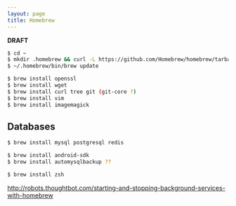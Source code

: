 ```yaml
---
layout: page
title: Homebrew
---
```


**DRAFT**

```bash
$ cd ~
$ mkdir .homebrew && curl -L https://github.com/Homebrew/homebrew/tarball/master | tar xz --strip 1 -C .homebrew
$ ~/.homebrew/bin/brew update

$ brew install openssl
$ brew install wget
$ brew install curl tree git (git-core ?)
$ brew install vim
$ brew install imagemagick
```

## Databases

```bash
$ brew install mysql postgresql redis
```

```bash
$ brew install android-sdk
$ brew install automysqlbackup ??

$ brew install zsh
```

http://robots.thoughtbot.com/starting-and-stopping-background-services-with-homebrew
